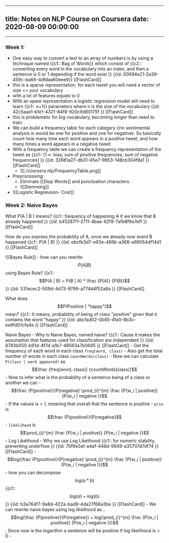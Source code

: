 
---
title: Notes on NLP Course on Coursera
date: 2020-08-09 00:00:00
---
---

### Week 1:
* One easy way to convert a text to an array of numbers is by using a technique named {{c1:: Bag of Words}} which consist of {{c2:: converting every word in the vocabulary into an index, and then a sentence is 0 or 1 depending if the word exist }} {{id: 00094e21-2a39-459c-ba66-4dfdaa60eee9}} [[FlashCard]] 
* this is a sparse representation, for each tweet you will need a vector of size == your vocabulary
* with a lot of features equals to 0
* With an spare representation a logistic regression model will need to learn {{c1:: n+1}} parameters where n is the size of the vocabulary {{id: 42c5aae1-b1e1-4321-84f8-920c9d80175f }} [[FlashCard]]
* this is problematic for big vocabulary, becoming longer than need to train
* We can build a frequency table for each category (inn sentimental analysis is would be one for positive and one for negative). So basically count how many time each word appears in a positive tweet, and how many times a word appears in a negative tweet
* With a frequency table we can create a frequency representation of the tweet as {{c1:: [1 <- bias, sum of positive frequencies, sum of negative frequencies] }} {{id: 32681a27-db31-45e7-9853-148cb304f8a1 }} [[FlashCard]]
	* ![[./coursera nlp/FrequencyTable.png]]
* Preprocessing:
	* Eliminate [[Stop Words]] and punctuation characters.
 	* ![[Stemming]]
* ![[Logistic Regression- Cost]]

### Week 2: Naive Bayes


What P(A | B ) means?  {{c1:: frequency of happening A if we know that B already happened  }} {{id: b45287f1-2711-4bae-82f8-7afb8f9a7eff }} [[FlashCard]]


How do you express the probability of A, once we already now event B happened {{c1:: P(A | B)  }} {{id: ebcfb3d7-e93e-486b-a368-a99054df14d1 }} [[FlashCard]]


![[Bayes Rule]]
	-  how can you rewrite $$P(A | B)$$ using Bayes Rule? {{c1::  $$P(A | B) = P(B | A) * \frac {P(A)} {P(B)}$$ }} {{id: 531ecec2-509d-4d73-9799-a774d4f52a8a }} [[FlashCard]]


What does $$P(Positive | "happy")$$  mean? {{c1:: It means, probability of being of class "positive" given that it contains the word "happy"  }} {{id: abcfad02-0b85-4fa0-8b3c-ee9fd01cfa4e }} [[FlashCard]]



Naive Bayes
	-  Why is Naive Bayes, named naive? {{c1:: Cause it makes the assumption that features used for classification are independent }} {{id: 8783b050-b91d-4f7d-a1b7-48563a7b0695 }} [[FlashCard]]
	-  Get the frequency of each word in each class `freq(word, class)`
	-  Also get the total number of words in each class `countWords(class)`
	-  Now we can calculate `P(class | word appeared)` as $$\frac {freq(word, class)} {countWords(class)}$$
	-  Now to infer what is the probability of a sentence being of a class or another we can
	-   $$\frac {P(positive)}{P(negative} \prod_{i}^{m} \frac {P(w_i  | positive)} {P(w_i | negative )}$$
	-  If the values is > 1, meaning that overall that the sentence is positive
	-  `prio` is $$\frac {P(positive)}{P(negative}$$ 
	-  `likelihood` is $$\prod_{i}^{m} \frac {P(w_i  | positive)} {P(w_i | negative )}$$ 
	- Log Likelihood
		-  Why we use Log Likelihood {{c1:: for numeric stability, preventing underflow }} {{id: 70f6e5af-a4af-448d-9849-a35707d7df74 }} [[FlashCard]]
		-   $$log(\frac {P(positive)}{P(negative} \prod_{i}^{m} \frac {P(w_i  | positive)} {P(w_i | negative )})$$
		-  how you can decompose $$log(a * b)$$ {{c1:: $$log(a) + log(b)$$}} {{id: b3a764f7-9a8d-422a-bad9-4da27f66a3be }} [[FlashCard]]
	-  We can rewrite naive bayes using log likelihood as... $$log(\frac {P(positive)}{P(negative}) + log(\prod_{i}^{m} \frac {P(w_i  | positive)} {P(w_i | negative )})$$, Since now is the logarithm a sentence will be positive if log likelihood is > 0
	-  